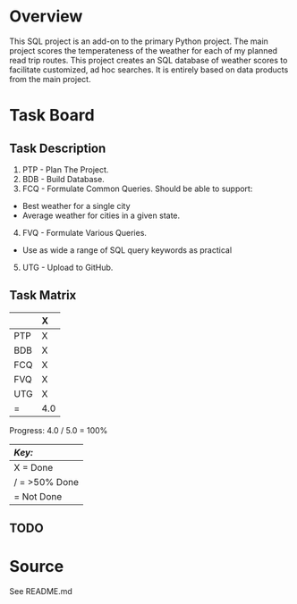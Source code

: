 # Overview
This SQL project is an add-on to the primary Python project. The main project
scores the temperateness of the weather for each of my planned read trip routes.
This project creates an SQL database of weather scores to facilitate
customized, ad hoc searches.  It is entirely based on data products from the
main project.

# Task Board

## Task Description

1. PTP - Plan The Project.
2. BDB - Build Database.
3. FCQ - Formulate Common Queries. Should be able to support:
  + Best weather for a single city
  + Average weather for cities in a given state.
4. FVQ - Formulate Various Queries.
  + Use as wide a range of SQL query keywords as practical
5. UTG - Upload to GitHub.

## Task Matrix

|   | X |
|:- |:- |
|PTP|X  |
|BDB|X  |
|FCQ|X  |
|FVQ|X  |
|UTG|X  |
| = |4.0|

Progress: 4.0 / 5.0 = 100%

|_Key:_|
|:-|
|X = Done|
|/ = >50% Done|
|  = Not Done|

## TODO

# Source
See README.md
